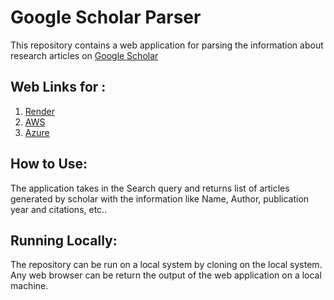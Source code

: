 # Google Scholar Parser

This repository contains a web application for parsing the information about research articles on [Google Scholar](https://scholar.google.com/)

## Web Links for :
1. [Render](https://googlescholarparser.onrender.com)
2. [AWS]()
3. [Azure]()

## How to Use:
The application takes in the Search query and returns list of articles generated by scholar with the information like Name, Author, publication year and citations, etc..

## Running Locally:
The repository can be run on a local system by cloning on the local system. Any web browser can be return the output of the web application on a local machine.
